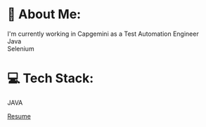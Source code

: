 # 💫 About Me:
I'm currently working in Capgemini as a Test Automation Engineer<br>Java <br> Selenium<br>

# 💻 Tech Stack:
JAVA

[Resume](https://lii4ee.github.io/Resume/)
